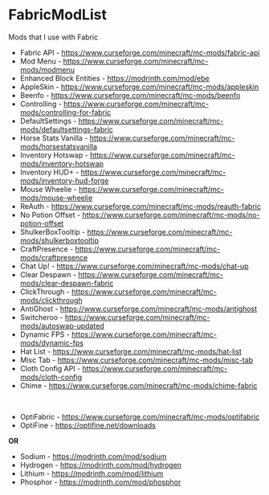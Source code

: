 # FabricModList
Mods that I use with Fabric

- Fabric API - https://www.curseforge.com/minecraft/mc-mods/fabric-api
- Mod Menu - https://www.curseforge.com/minecraft/mc-mods/modmenu
- Enhanced Block Entities - https://modrinth.com/mod/ebe
- AppleSkin - https://www.curseforge.com/minecraft/mc-mods/appleskin
- Beenfo - https://www.curseforge.com/minecraft/mc-mods/beenfo
- Controlling - https://www.curseforge.com/minecraft/mc-mods/controlling-for-fabric
- DefaultSettings - https://www.curseforge.com/minecraft/mc-mods/defaultsettings-fabric
- Horse Stats Vanilla - https://www.curseforge.com/minecraft/mc-mods/horsestatsvanilla
- Inventory Hotswap - https://www.curseforge.com/minecraft/mc-mods/inventory-hotswap
- Inventory HUD+ - https://www.curseforge.com/minecraft/mc-mods/inventory-hud-forge
- Mouse Wheelie - https://www.curseforge.com/minecraft/mc-mods/mouse-wheelie
- ReAuth - https://www.curseforge.com/minecraft/mc-mods/reauth-fabric
- No Potion Offset - https://www.curseforge.com/minecraft/mc-mods/no-potion-offset
- ShulkerBoxTooltip - https://www.curseforge.com/minecraft/mc-mods/shulkerboxtooltip
- CraftPresence - https://www.curseforge.com/minecraft/mc-mods/craftpresence 
- Chat Up! - https://www.curseforge.com/minecraft/mc-mods/chat-up
- Clear Despawn - https://www.curseforge.com/minecraft/mc-mods/clear-despawn-fabric
- ClickThrough - https://www.curseforge.com/minecraft/mc-mods/clickthrough
- AntiGhost - https://www.curseforge.com/minecraft/mc-mods/antighost
- Switcheroo - https://www.curseforge.com/minecraft/mc-mods/autoswap-updated
- Dynamic FPS - https://www.curseforge.com/minecraft/mc-mods/dynamic-fps
- Hat List - https://www.curseforge.com/minecraft/mc-mods/hat-list
- Misc Tab - https://www.curseforge.com/minecraft/mc-mods/misc-tab
- Cloth Config API - https://www.curseforge.com/minecraft/mc-mods/cloth-config
- Chime - https://www.curseforge.com/minecraft/mc-mods/chime-fabric
<br>

- OptiFabric - https://www.curseforge.com/minecraft/mc-mods/optifabric
- OptiFine - https://optifine.net/downloads

**OR**

- Sodium - https://modrinth.com/mod/sodium
- Hydrogen - https://modrinth.com/mod/hydrogen
- Lithium - https://modrinth.com/mod/lithium
- Phosphor - https://modrinth.com/mod/phosphor
